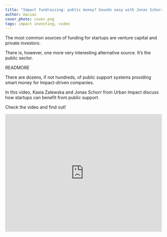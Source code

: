 ```yaml
---
title: "Impact fundraising: public money? Sounds easy with Jonas Schorr from Urban Impact"
author: macias
cover_photo: cover.png
tags: impact investing, video
---
```

The most common sources of funding for startups are venture capital and private investors.

There is, however, one more very interesting alternative source. It’s the public sector.

READMORE

There are dozens, if not hundreds, of public support systems providing smart money for Impact-driven companies.

In this video, Kasia Zalewska and Jonas Schorr from Urban Impact discuss how startups can benefit from public support.

Check the video and find out!

<iframe width="100%" height="378" src="https://www.youtube.com/embed/UXN5QES0lbA" frameborder="0" allow="accelerometer; autoplay; clipboard-write; encrypted-media; gyroscope; picture-in-picture" allowfullscreen></iframe>
